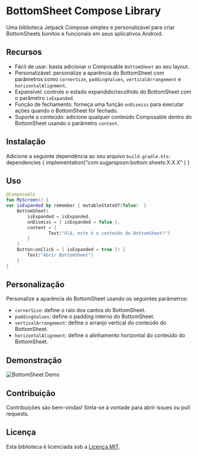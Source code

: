 # BottomSheet Compose Library

Uma biblioteca Jetpack Compose simples e personalizável para criar BottomSheets bonitos e funcionais em seus aplicativos Android.

## Recursos

* Fácil de usar: basta adicionar o Composable `BottomSheet` ao seu layout.
* Personalizável: personalize a aparência do BottomSheet com parâmetros como `cornerSize`, `paddingValues`, `verticalArrangement` e `horizontalAlignment`.
* Expansível: controle o estado expandido/recolhido do BottomSheet com o parâmetro `isExpanded`.
* Função de fechamento: forneça uma função `onDismiss` para executar ações quando o BottomSheet for fechado.
* Suporte a conteúdo: adicione qualquer conteúdo Composable dentro do BottomSheet usando o parâmetro `content`.

## Instalação

Adicione a seguinte dependência ao seu arquivo `build.gradle.kts`:
dependencies { implementation("com.sugarspoon:bottom.sheets:X.X.X" ) }

## Uso
```kotlin
@Composable 
fun MyScreen() { 
var isExpanded by remember { mutableStateOf(false)  }
    BottomSheet(
        isExpanded = isExpanded,
        onDismiss = { isExpanded = false },
        content = {
                Text("Olá, este é o conteúdo do BottomSheet!")
        }
    )
    Button(onClick = { isExpanded = true }) {
        Text("Abrir BottomSheet")
    }
}
```

## Personalização

Personalize a aparência do BottomSheet usando os seguintes parâmetros:

* `cornerSize`: define o raio dos cantos do BottomSheet.
* `paddingValues`: define o padding interno do BottomSheet.
* `verticalArrangement`: define o arranjo vertical do conteúdo do BottomSheet.
* `horizontalAlignment`: define o alinhamento horizontal do conteúdo do BottomSheet.

## Demonstração

![BottomSheet Demo](demo.gif)

## Contribuição

Contribuições são bem-vindas! Sinta-se à vontade para abrir issues ou pull requests.

## Licença

Esta biblioteca é licenciada sob a [Licença MIT](LICENSE).